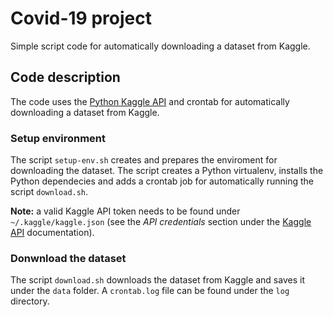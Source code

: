 # Covid-19 project

Simple script code for automatically downloading a dataset from Kaggle.

## Code description 

The code uses the [Python Kaggle API](https://github.com/Kaggle/kaggle-api) and crontab for automatically downloading a dataset from Kaggle. 

### Setup environment

The script `setup-env.sh` creates and prepares the enviroment for downloading the dataset. The script creates a Python virtualenv, installs the Python dependecies and adds a crontab job for automatically running the script `download.sh`.

**Note:** a valid Kaggle API token needs to be found under `~/.kaggle/kaggle.json` (see the *API credentials* section under the [Kaggle API](https://github.com/Kaggle/kaggle-api) documentation).

### Donwnload the dataset 

The script `download.sh` downloads the dataset from Kaggle and saves it under the `data` folder. A `crontab.log` file can be found under the `log` directory.



